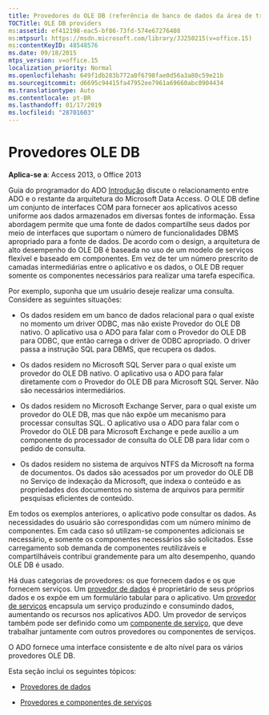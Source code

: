 ```yaml
---
title: Provedores do OLE DB (referência de banco de dados da área de trabalho do Access)
TOCTitle: OLE DB providers
ms:assetid: ef412198-eac5-bf86-73fd-574e67276408
ms:mtpsurl: https://msdn.microsoft.com/library/JJ250215(v=office.15)
ms:contentKeyID: 48548576
ms.date: 09/18/2015
mtps_version: v=office.15
localization_priority: Normal
ms.openlocfilehash: 649f1db283b772a0f6798fae0d56a3a80c59e21b
ms.sourcegitcommit: d6695c94415fa47952ee7961a69660abc0904434
ms.translationtype: Auto
ms.contentlocale: pt-BR
ms.lasthandoff: 01/17/2019
ms.locfileid: "28701603"
---
```

# <a name="ole-db-providers"></a>Provedores OLE DB


**Aplica-se a**: Access 2013, o Office 2013

Guia do programador do ADO [Introdução](introduction-to-ado-programming.md) discute o relacionamento entre ADO e o restante da arquitetura do Microsoft Data Access. O OLE DB define um conjunto de interfaces COM para fornecer aos aplicativos acesso uniforme aos dados armazenados em diversas fontes de informação. Essa abordagem permite que uma fonte de dados compartilhe seus dados por meio de interfaces que suportam o número de funcionalidades DBMS apropriado para a fonte de dados. De acordo com o design, a arquitetura de alto desempenho do OLE DB é baseada no uso de um modelo de serviços flexível e baseado em componentes. Em vez de ter um número prescrito de camadas intermediárias entre o aplicativo e os dados, o OLE DB requer somente os componentes necessários para realizar uma tarefa específica.

Por exemplo, suponha que um usuário deseje realizar uma consulta. Considere as seguintes situações:

  - Os dados residem em um banco de dados relacional para o qual existe no momento um driver ODBC, mas não existe Provedor do OLE DB nativo. O aplicativo usa o ADO para falar com o Provedor do OLE DB para ODBC, que então carrega o driver de ODBC apropriado. O driver passa a instrução SQL para DBMS, que recupera os dados.

  - Os dados residem no Microsoft SQL Server para o qual existe um provedor do OLE DB nativo. O aplicativo usa o ADO para falar diretamente com o Provedor do OLE DB para Microsoft SQL Server. Não são necessários intermediários.

  - Os dados residem no Microsoft Exchange Server, para o qual existe um provedor do OLE DB, mas que não expõe um mecanismo para processar consultas SQL. O aplicativo usa o ADO para falar com o Provedor do OLE DB para Microsoft Exchange e pede auxílio a um componente do processador de consulta do OLE DB para lidar com o pedido de consulta.

  - Os dados residem no sistema de arquivos NTFS da Microsoft na forma de documentos. Os dados são acessados por um provedor do OLE DB no Serviço de indexação da Microsoft, que indexa o conteúdo e as propriedades dos documentos no sistema de arquivos para permitir pesquisas eficientes de conteúdo.

Em todos os exemplos anteriores, o aplicativo pode consultar os dados. As necessidades do usuário são correspondidas com um número mínimo de componentes. Em cada caso só utilizam-se componentes adicionais se necessário, e somente os componentes necessários são solicitados. Esse carregamento sob demanda de componentes reutilizáveis e compartilháveis contribui grandemente para um alto desempenho, quando OLE DB é usado.

Há duas categorias de provedores: os que fornecem dados e os que fornecem serviços. Um [provedor de dados](data-providers.md) é proprietário de seus próprios dados e os expõe em um formulário tabular para o aplicativo. Um [provedor de serviços](service-providers-and-components.md) encapsula um serviço produzindo e consumindo dados, aumentando os recursos nos aplicativos ADO. Um provedor de serviços também pode ser definido como um [componente de serviço](service-providers-and-components.md), que deve trabalhar juntamente com outros provedores ou componentes de serviços.

O ADO fornece uma interface consistente e de alto nível para os vários provedores OLE DB.

Esta seção inclui os seguintes tópicos:

- [Provedores de dados](data-providers.md)

- [Provedores e componentes de serviços](service-providers-and-components.md)
